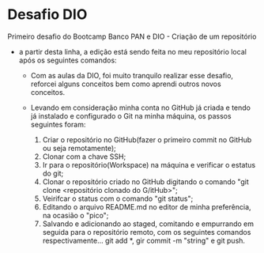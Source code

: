# Desafio DIO
Primeiro desafio do Bootcamp Banco PAN e DIO - Criação de um repositório

- a partir desta linha, a edição está sendo feita no meu repositório local após os seguintes comandos:

	- Com as aulas da DIO, foi muito tranquilo realizar esse desafio, reforcei alguns conceitos bem como aprendi outros novos conceitos.

	- Levando em consideração minha conta no GitHub já criada e tendo já instalado e configurado o Git na minha máquina, os passos seguintes foram:
		1. Criar o repositório no GitHub(fazer o primeiro commit no GitHub ou seja remotamente);
		2. Clonar com a chave SSH;
		3. Ir para o repositório(Workspace) na máquina e verificar o estatus do git;
		4. Clonar o repositório criado no GitHub digitando o comando "git clone <repositório clonado do G/itHub>";
		5. Veirifcar o status com o comando "git status";
		6. Editando o arquivo README.md no editor de minha preferência, na ocasião o "pico";
		7. Salvando e adicionando ao staged, comitando e empurrando em seguida para o repositório remoto, com os seguintes comandos respectivamente...
			git add *, gir commit -m "string" e git push.
